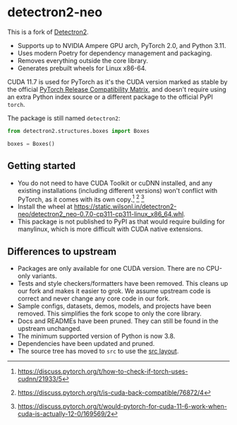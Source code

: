# detectron2-neo

This is a fork of [Detectron2](https://github.com/facebookresearch/detectron2).

- Supports up to NVIDIA Ampere GPU arch, PyTorch 2.0, and Python 3.11.
- Uses modern Poetry for dependency management and packaging.
- Removes everything outside the core library.
- Generates prebuilt wheels for Linux x86-64.

CUDA 11.7 is used for PyTorch as it's the CUDA version marked as stable by the official [PyTorch Release Compatibility Matrix](https://pytorch.org/blog/deprecation-cuda-python-support/), and doesn't require using an extra Python index source or a different package to the official PyPI `torch`.

The package is still named `detectron2`:

```python
from detectron2.structures.boxes import Boxes

boxes = Boxes()
```

## Getting started

- You do not need to have CUDA Toolkit or cuDNN installed, and any existing installations (including different versions) won't conflict with PyTorch, as it comes with its own copy.[^1] [^2] [^3]
- Install the wheel at https://static.wilsonl.in/detectron2-neo/detectron2_neo-0.7.0-cp311-cp311-linux_x86_64.whl.
- This package is not published to PyPI as that would require building for manylinux, which is more difficult with CUDA native extensions.

## Differences to upstream

- Packages are only available for one CUDA version. There are no CPU-only variants.
- Tests and style checkers/formatters have been removed. This cleans up our fork and makes it easier to grok. We assume upstream code is correct and never change any core code in our fork.
- Sample configs, datasets, demos, models, and projects have been removed. This simplifies the fork scope to only the core library.
- Docs and READMEs have been pruned. They can still be found in the upstream unchanged.
- The minimum supported version of Python is now 3.8.
- Dependencies have been updated and pruned.
- The source tree has moved to `src` to use the [src layout](https://packaging.python.org/en/latest/discussions/src-layout-vs-flat-layout/).

[^1]: https://discuss.pytorch.org/t/how-to-check-if-torch-uses-cudnn/21933/5
[^2]: https://discuss.pytorch.org/t/is-cuda-back-compatible/76872/4
[^3]: https://discuss.pytorch.org/t/would-pytorch-for-cuda-11-6-work-when-cuda-is-actually-12-0/169569/2
